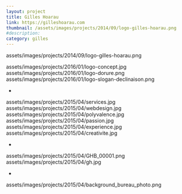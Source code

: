 ```yaml
---
layout: project
title: Gilles Hoarau
link: https://gilleshoarau.com
thumbnail: /assets/images/projects/2014/09/logo-gilles-hoarau.png
#description:
category: gilles
---
```


assets/images/projects/2014/09/logo-gilles-hoarau.png

assets/images/projects/2016/01/logo-concept.jpg
assets/images/projects/2016/01/logo-dorure.png
assets/images/projects/2016/01/logo-slogan-declinaison.png

-

assets/images/projects/2015/04/services.jpg
assets/images/projects/2015/04/webdesign.jpg
assets/images/projects/2015/04/polyvalence.jpg
assets/images/projects/2015/04/passion.jpg
assets/images/projects/2015/04/experience.jpg
assets/images/projects/2015/04/creativite.jpg

-

assets/images/projects/2015/04/GHB_00001.png
assets/images/projects/2015/04/gh.jpg

-

assets/images/projects/2015/04/background_bureau_photo.png
